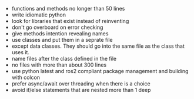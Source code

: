 * functions and methods no longer than 50 lines
* write idiomatic python
* look for libraries that exist instead of reinventing
* don't go overboard on error checking
* give methods intention revealing names
* use classes and put them in a seprate file
* except data classes. They should go into the same file as the class that uses it. 
* name files after the class defined in the file
* no files with more than about 300 lines
* use python latest and ros2 compliant package management and building with colcon
* prefer async/await over threading when there is a choice
* avoid if/else statements that are nested more than 1 deep
